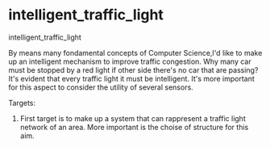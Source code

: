 intelligent_traffic_light
========================

intelligent_traffic_light

By means many fondamental concepts of Computer Science,I'd like to make up an intelligent mechanism to improve 
traffic congestion. 
Why many car must be stopped by a red light if other side there's no car that are passing?
It's evident that every traffic light it must be intelligent. It's more important for this aspect to consider the 
utility of several sensors.

Targets:

1. First target is to make up a system that can rappresent a traffic light network of an area.
More important is the choise of structure for this aim.



